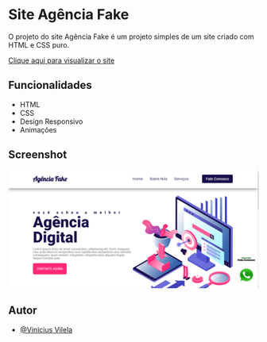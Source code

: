 
# Site Agência Fake

 O projeto do site Agência Fake é um projeto simples de um site criado com HTML e CSS puro.

 <a href="site-agencia-fake.vercel.app" target="_blank"> Clique aqui para visualizar o site </a>



## Funcionalidades

- HTML
- CSS
- Design Responsivo
- Animações




## Screenshot

<img src="Print-Site.png">


## Autor

- [@Vinicius Vilela](https://www.github.com/viniciusvilelaa)





